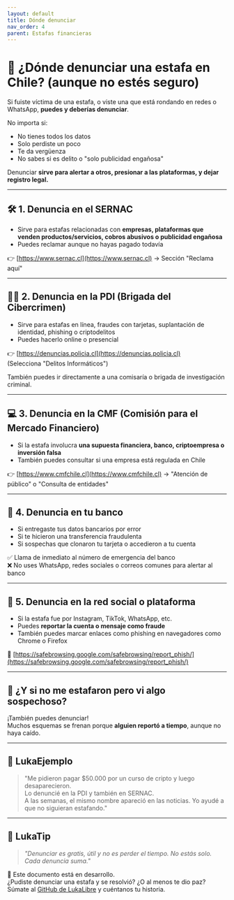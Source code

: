 ```yaml
---
layout: default
title: Dónde denunciar
nav_order: 4
parent: Estafas financieras
---
```


# 📣 ¿Dónde denunciar una estafa en Chile? (aunque no estés seguro)

Si fuiste víctima de una estafa, o viste una que está rondando en redes o WhatsApp, **puedes y deberías denunciar**.

No importa si:

- No tienes todos los datos
- Solo perdiste un poco
- Te da vergüenza
- No sabes si es delito o "solo publicidad engañosa"

Denunciar **sirve para alertar a otros, presionar a las plataformas, y dejar registro legal.**

---

## 🛠️ 1. Denuncia en el SERNAC

- Sirve para estafas relacionadas con **empresas, plataformas que venden productos/servicios, cobros abusivos o publicidad engañosa**
- Puedes reclamar aunque no hayas pagado todavía

👉 [https://www.sernac.cl](https://www.sernac.cl) → Sección "Reclama aquí"

---

## 🧑‍⚖️ 2. Denuncia en la PDI (Brigada del Cibercrimen)

- Sirve para estafas en línea, fraudes con tarjetas, suplantación de identidad, phishing o criptodelitos
- Puedes hacerlo online o presencial

👉 [https://denuncias.policia.cl](https://denuncias.policia.cl)  
(Selecciona "Delitos Informáticos")

También puedes ir directamente a una comisaría o brigada de investigación criminal.

---

## 💻 3. Denuncia en la CMF (Comisión para el Mercado Financiero)

- Si la estafa involucra **una supuesta financiera, banco, criptoempresa o inversión falsa**
- También puedes consultar si una empresa está regulada en Chile

👉 [https://www.cmfchile.cl](https://www.cmfchile.cl) → "Atención de público" o "Consulta de entidades"

---

## 🛑 4. Denuncia en tu banco

- Si entregaste tus datos bancarios por error
- Si te hicieron una transferencia fraudulenta
- Si sospechas que clonaron tu tarjeta o accedieron a tu cuenta

✅ Llama de inmediato al número de emergencia del banco  
❌ No uses WhatsApp, redes sociales o correos comunes para alertar al banco

---

## 📲 5. Denuncia en la red social o plataforma

- Si la estafa fue por Instagram, TikTok, WhatsApp, etc.
- Puedes **reportar la cuenta o mensaje como fraude**
- También puedes marcar enlaces como phishing en navegadores como Chrome o Firefox

🔗 [https://safebrowsing.google.com/safebrowsing/report_phish/](https://safebrowsing.google.com/safebrowsing/report_phish/)

---

## 🔐 ¿Y si no me estafaron pero vi algo sospechoso?

¡También puedes denunciar!  
Muchos esquemas se frenan porque **alguien reportó a tiempo**, aunque no haya caído.

---

## 💬 LukaEjemplo

> "Me pidieron pagar $50.000 por un curso de cripto y luego desaparecieron.  
> Lo denuncié en la PDI y también en SERNAC.  
> A las semanas, el mismo nombre apareció en las noticias. Yo ayudé a que no siguieran estafando."

---

## 🧠 LukaTip

> *"Denunciar es gratis, útil y no es perder el tiempo. No estás solo. Cada denuncia suma."*

📌 Este documento está en desarrollo.  
¿Pudiste denunciar una estafa y se resolvió? ¿O al menos te dio paz? Súmate al [GitHub de LukaLibre](https://github.com/tuusuario/lukalibre) y cuéntanos tu historia.
